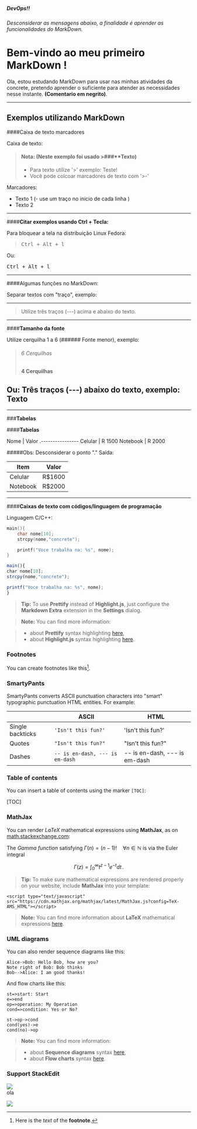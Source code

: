 ##### DevOps!!
###### Desconsiderar as mensagens abaixo, a finalidade é aprender as funcionalidades do MarkDown.

Bem-vindo ao meu primeiro MarkDown !
===================

Ola, estou estudando MarkDown para usar nas minhas atividades da concrete, pretendo aprender o suficiente para atender as necessidades nesse instante. **(Comentario em negrito)**.

---
Exemplos utilizando MarkDown
--- 

####Caixa de texto marcadores
 
 Caixa de texto:
 
>#### **Nota:** (Neste exemplo foi usado >###**Texto)
> - Para texto utilize '>' exemplo:
>  Teste!
> - Você pode colcoar marcadores de texto com '>-'
> 

Marcadores:

- Texto 1 (- use um traço no início de cada linha )
- Texto 2

----
####**Citar exemplos usando Ctrl + Tecla:**

Para bloquear a tela na distribuição Linux Fedora:

><kbd>Ctrl + Alt + l</kbd> 

Ou:

<kbd>Ctrl + Alt + l</kbd>

___
####Algumas funções no MarkDown:

Separar textos com "traço", exemplo:

---
> Utilize três traços (---) acima e abaixo do texto.

---

####**Tamanho da fonte**

Utilize cerquilha 1 a 6 (###### Fonte menor), exemplo:

> ###### 6 Cerquilhas  
> #### 4 Cerquilhas

Ou:
Três traços (---) abaixo do texto, exemplo:
Texto
---
---
###**Tabelas**

####**Tabelas**

Nome     |    Valor
.----------------
Celular | R 1500
Notebook | R 2000 

#####Obs: Desconsiderar o ponto "."
Saída:

Item     | Valor
-------- | ---
Celular | R$1600
Notebook | R$2000


---
####**Caixas de texto com códigos/linguagem de programação**

Linguagem C/C++:

```c
main(){
	char nome[10];
	strcpy(nome,"concrete");

	printf("Voce trabalha na: %s", nome);
}
```

```javascript
main(){
char nome[10];
strcpy(nome,"concrete");

printf("Voce trabalha na: %s", nome);
}
```


> **Tip:** To use **Prettify** instead of **Highlight.js**, just configure the **Markdown Extra** extension in the <i class="icon-cog"></i> **Settings** dialog.

> **Note:** You can find more information:

> - about **Prettify** syntax highlighting [here][3],
> - about **Highlight.js** syntax highlighting [here][4].


### Footnotes

You can create footnotes like this[^footnote].

  [^footnote]: Here is the *text* of the **footnote**.


### SmartyPants

SmartyPants converts ASCII punctuation characters into "smart" typographic punctuation HTML entities. For example:

|                  | ASCII                        | HTML              |
 ----------------- | ---------------------------- | ------------------
| Single backticks | `'Isn't this fun?'`            | 'Isn't this fun?' |
| Quotes           | `"Isn't this fun?"`            | "Isn't this fun?" |
| Dashes           | `-- is en-dash, --- is em-dash` | -- is en-dash, --- is em-dash |


### Table of contents

You can insert a table of contents using the marker `[TOC]`:

[TOC]


### MathJax

You can render *LaTeX* mathematical expressions using **MathJax**, as on [math.stackexchange.com][5]:

The *Gamma function* satisfying $\Gamma(n) = (n-1)!\quad\forall n\in\mathbb N$ is via the Euler integral

$$
\Gamma(z) = \int_0^\infty t^{z-1}e^{-t}dt\,.
$$

> **Tip:** To make sure mathematical expressions are rendered properly on your website, include **MathJax** into your template:

```
<script type="text/javascript" src="https://cdn.mathjax.org/mathjax/latest/MathJax.js?config=TeX-AMS_HTML"></script>
```

> **Note:** You can find more information about **LaTeX** mathematical expressions [here][6].


### UML diagrams

You can also render sequence diagrams like this:

```sequence
Alice->Bob: Hello Bob, how are you?
Note right of Bob: Bob thinks
Bob-->Alice: I am good thanks!
```

And flow charts like this:

```flow
st=>start: Start
e=>end
op=>operation: My Operation
cond=>condition: Yes or No?

st->op->cond
cond(yes)->e
cond(no)->op
```

> **Note:** You can find more information:

> - about **Sequence diagrams** syntax [here][7],
> - about **Flow charts** syntax [here][8].

### Support StackEdit

![](https://encrypted-tbn2.gstatic.com/images?q=tbn:ANd9GcQ9fuZ9QPQ_7LN9t9ZOSWx7yz2MAAIwlGQECJJzOs2qRIOOR797fw)  
ola

[![](https://cdn.monetizejs.com/resources/button-32.png)](https://monetizejs.com/authorize?client_id=ESTHdCYOi18iLhhO&summary=true)

  [^stackedit]: [StackEdit](https://stackedit.io/) is a full-featured, open-source Markdown editor based on PageDown, the Markdown library used by Stack Overflow and the other Stack Exchange sites.


  [1]: http://daringfireball.net/projects/markdown/syntax "Markdown"
  [2]: https://github.com/jmcmanus/pagedown-extra "Pagedown Extra"
  [3]: https://code.google.com/p/google-code-prettify/
  [4]: http://highlightjs.org/
  [5]: http://math.stackexchange.com/
  [6]: http://meta.math.stackexchange.com/questions/5020/mathjax-basic-tutorial-and-quick-reference
  [7]: http://bramp.github.io/js-sequence-diagrams/
  [8]: http://adrai.github.io/flowchart.js/
